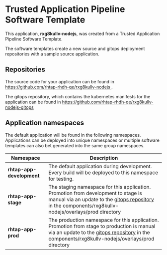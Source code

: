# Trusted Application Pipeline Software Template

This application, **rxg8kullv-nodejs**, was created from a Trusted Application Pipeline Software Template.

The software templates create a new source and gitops deployment repositories with a sample source application. 

## Repositories

The source code for your application can be found in [https://github.com/rhtap-rhdh-qe/rxg8kullv-nodejs ](https://github.com/rhtap-rhdh-qe/rxg8kullv-nodejs ).
 
The gitops repository, which contains the kubernetes manifests for the application can be found in 
[https://github.com/rhtap-rhdh-qe/rxg8kullv-nodejs-gitops ](https://github.com/rhtap-rhdh-qe/rxg8kullv-nodejs-gitops ) 

## Application namespaces 

The default application will be found in the following namespaces. Applications can be deployed into unique namespaces or multiple software templates can also bet generated into the same group namespaces.  

|  Namespace   |  Description   |  
| -------- | -------- |   
| **rhtap-app-development** | The default application during development. Every build will be deployed to this namespace for testing. | 
| **rhtap-app-stage** | The staging namespace for this application. Promotion from development to stage is manual via an update to the [gitops repository](https://github.com/rhtap-rhdh-qe/rxg8kullv-nodejs-gitops ) in the components/rxg8kullv-nodejs/overlays/prod directory |  
| **rhtap-app-prod** | The production namespace for this application. Promotion from stage to production is manual via an update to the [gitops repository](https://github.com/rhtap-rhdh-qe/rxg8kullv-nodejs-gitops ) in the components/rxg8kullv-nodejs/overlays/prod directory | 